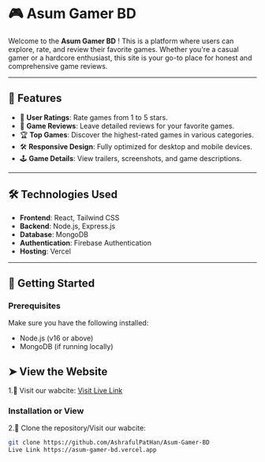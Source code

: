 # 🎮 Asum Gamer BD

Welcome to the **Asum Gamer BD** ! This is a platform where users can explore, rate, and review their favorite games. Whether you're a casual gamer or a hardcore enthusiast, this site is your go-to place for honest and comprehensive game reviews.

---

## 🚀 Features

- 🌟 **User Ratings**: Rate games from 1 to 5 stars.
- 📝 **Game Reviews**: Leave detailed reviews for your favorite games.
- 🏆 **Top Games**: Discover the highest-rated games in various categories.
- 🛠 **Responsive Design**: Fully optimized for desktop and mobile devices.
- 🕹 **Game Details**: View trailers, screenshots, and game descriptions.

---

## 🛠 Technologies Used

- **Frontend**: React, Tailwind CSS
- **Backend**: Node.js, Express.js
- **Database**: MongoDB
- **Authentication**: Firebase Authentication
- **Hosting**: Vercel

---

## 📖 Getting Started

### Prerequisites

Make sure you have the following installed:
- Node.js (v16 or above)
- MongoDB (if running locally)




## ➤ View the Website
1.🔭  Visit our wabcite:
[Visit Live Link](https://asum-gamer-bd.vercel.app)

### Installation or View

2.🔧  Clone the repository/Visit our wabcite:
   ```bash
   git clone https://github.com/AshrafulPatHan/Asum-Gamer-BD
   Live Link https://asum-gamer-bd.vercel.app
